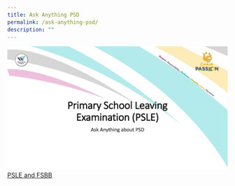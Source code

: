 ```yaml
---
title: Ask Anything PSD
permalink: /ask-anything-psd/
description: ""
---
```

![PSLE and FSBB](/images/Ask%20Anything%20PSD/1_psle%20and%20fsbb_page_01.jpg)
[PSLE and FSBB](/files/PSD/2023/1_psle%20and%20fsbb.pdf)